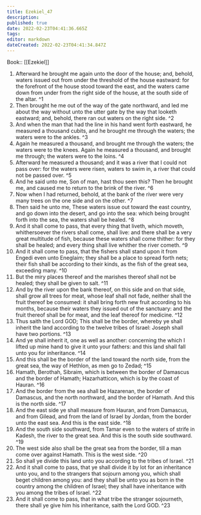 ```yaml
---
title: Ezekiel_47
description: 
published: true
date: 2022-02-23T04:41:36.665Z
tags: 
editor: markdown
dateCreated: 2022-02-23T04:41:34.847Z
---
```


 Book:: [[Ezekiel]]
 1. Afterward he brought me again unto the door of the house; and, behold, waters issued out from under the threshold of the house eastward: for the forefront of the house stood toward the east, and the waters came down from under from the right side of the house, at the south side of the altar. ^1
 2. Then brought he me out of the way of the gate northward, and led me about the way without unto the utter gate by the way that looketh eastward; and, behold, there ran out waters on the right side. ^2
 3. And when the man that had the line in his hand went forth eastward, he measured a thousand cubits, and he brought me through the waters; the waters were to the ankles. ^3
 4. Again he measured a thousand, and brought me through the waters; the waters were to the knees. Again he measured a thousand, and brought me through; the waters were to the loins. ^4
 5. Afterward he measured a thousand; and it was a river that I could not pass over: for the waters were risen, waters to swim in, a river that could not be passed over. ^5
 6. And he said unto me, Son of man, hast thou seen this? Then he brought me, and caused me to return to the brink of the river. ^6
 7. Now when I had returned, behold, at the bank of the river were very many trees on the one side and on the other. ^7
 8. Then said he unto me, These waters issue out toward the east country, and go down into the desert, and go into the sea: which being brought forth into the sea, the waters shall be healed. ^8
 9. And it shall come to pass, that every thing that liveth, which moveth, whithersoever the rivers shall come, shall live: and there shall be a very great multitude of fish, because these waters shall come thither: for they shall be healed; and every thing shall live whither the river cometh. ^9
 10. And it shall come to pass, that the fishers shall stand upon it from Engedi even unto Eneglaim; they shall be a place to spread forth nets; their fish shall be according to their kinds, as the fish of the great sea, exceeding many. ^10
 11. But the miry places thereof and the marishes thereof shall not be healed; they shall be given to salt. ^11
 12. And by the river upon the bank thereof, on this side and on that side, shall grow all trees for meat, whose leaf shall not fade, neither shall the fruit thereof be consumed: it shall bring forth new fruit according to his months, because their waters they issued out of the sanctuary: and the fruit thereof shall be for meat, and the leaf thereof for medicine. ^12
 13. Thus saith the Lord GOD; This shall be the border, whereby ye shall inherit the land according to the twelve tribes of Israel: Joseph shall have two portions. ^13
 14. And ye shall inherit it, one as well as another: concerning the which I lifted up mine hand to give it unto your fathers: and this land shall fall unto you for inheritance. ^14
 15. And this shall be the border of the land toward the north side, from the great sea, the way of Hethlon, as men go to Zedad; ^15
 16. Hamath, Berothah, Sibraim, which is between the border of Damascus and the border of Hamath; Hazarhatticon, which is by the coast of Hauran. ^16
 17. And the border from the sea shall be Hazarenan, the border of Damascus, and the north northward, and the border of Hamath. And this is the north side. ^17
 18. And the east side ye shall measure from Hauran, and from Damascus, and from Gilead, and from the land of Israel by Jordan, from the border unto the east sea. And this is the east side. ^18
 19. And the south side southward, from Tamar even to the waters of strife in Kadesh, the river to the great sea. And this is the south side southward. ^19
 20. The west side also shall be the great sea from the border, till a man come over against Hamath. This is the west side. ^20
 21. So shall ye divide this land unto you according to the tribes of Israel. ^21
 22. And it shall come to pass, that ye shall divide it by lot for an inheritance unto you, and to the strangers that sojourn among you, which shall beget children among you: and they shall be unto you as born in the country among the children of Israel; they shall have inheritance with you among the tribes of Israel. ^22
 23. And it shall come to pass, that in what tribe the stranger sojourneth, there shall ye give him his inheritance, saith the Lord GOD. ^23
